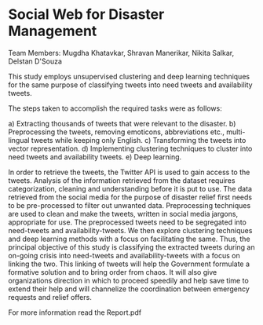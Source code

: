 # Social Web for Disaster Management
Team Members: Mugdha Khatavkar, Shravan Manerikar, Nikita Salkar, Delstan D'Souza

This study employs unsupervised clustering and deep learning techniques for the same purpose of classifying tweets into need tweets and availability tweets.

The steps taken to accomplish the required tasks were as follows:

a) Extracting thousands of tweets that were relevant to the disaster.
b) Preprocessing the tweets, removing emoticons, abbreviations etc., multi-lingual tweets while keeping only English.
c) Transforming the tweets into vector representation.
d) Implementing clustering techniques to cluster into need tweets and availability tweets.
e) Deep learning.

In order to retrieve the tweets, the Twitter API is used to gain access to the tweets. Analysis of the information retrieved from the dataset requires categorization, cleaning and understanding before it is put to use. The data retrieved from the social media for the purpose of disaster relief first needs to be pre-processed to filter out unwanted data. Preprocessing techniques are used to clean and make the tweets, written in social media jargons, appropriate for use. The preprocessed tweets need to be segregated into need-tweets and availability-tweets. We then explore clustering techniques and deep learning methods with a focus on facilitating the same. Thus, the principal objective of this study is classifying the extracted tweets during an on-going crisis into need-tweets and availability-tweets with a focus on linking the two. This linking of tweets will help the Government formulate a formative solution and to bring order from chaos. It will also give organizations direction in which to proceed speedily and help save time to extend their help and will channelize the coordination between emergency requests and relief offers.

For more information read the Report.pdf
